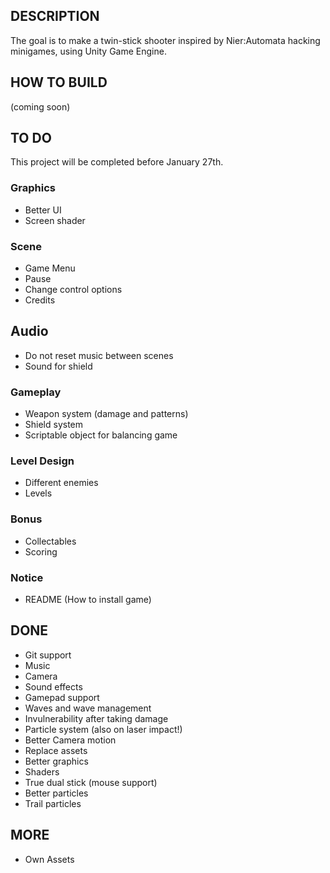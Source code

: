 ## DESCRIPTION
The goal is to make a twin-stick shooter inspired by Nier:Automata hacking minigames, using Unity Game Engine.

## HOW TO BUILD
(coming soon)

## TO DO
This project will be completed before January 27th.


### Graphics

* Better UI
* Screen shader

### Scene
* Game Menu
* Pause
* Change control options
* Credits

## Audio
* Do not reset music between scenes
* Sound for shield

### Gameplay
* Weapon system (damage and patterns)
* Shield system
* Scriptable object for balancing game

### Level Design
* Different enemies
* Levels

### Bonus
* Collectables
* Scoring


### Notice
* README (How to install game)

## DONE
* Git support
* Music
* Camera
* Sound effects
* Gamepad support
* Waves and wave management
* Invulnerability after taking damage
* Particle system (also on laser impact!)
* Better Camera motion
* Replace assets
* Better graphics
* Shaders
* True dual stick (mouse support)
* Better particles
* Trail particles

## MORE
* Own Assets
